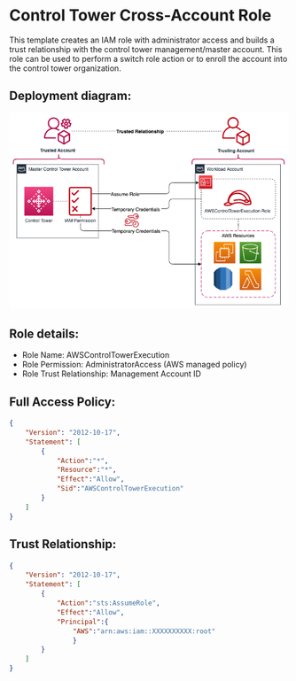 # Control Tower Cross-Account Role

This template creates an IAM role with administrator access and builds a trust relationship with the control tower management/master account. This role can be used to perform a switch role action or to enroll the account into the control tower organization.

## Deployment diagram:

![App Screenshot](images/CrossAccountRole.png)

## Role details: 
- Role Name: AWSControlTowerExecution
- Role Permission: AdministratorAccess (AWS managed policy)
- Role Trust Relationship: Management Account ID

## Full Access Policy:

```json
{
    "Version": "2012-10-17",
    "Statement": [
        {
            "Action":"*",
            "Resource":"*",
            "Effect":"Allow",
            "Sid":"AWSControlTowerExecution"
        }
    ]
}
```

## Trust Relationship:

```json
{
    "Version": "2012-10-17",
    "Statement": [
        {
            "Action":"sts:AssumeRole",
            "Effect":"Allow",
            "Principal":{
                "AWS":"arn:aws:iam::XXXXXXXXXX:root"
                }
        }
    ]
}
```